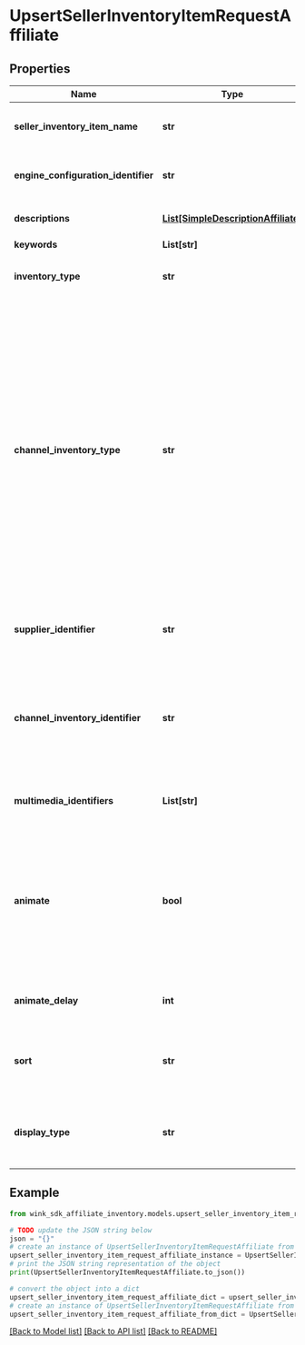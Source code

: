 # UpsertSellerInventoryItemRequestAffiliate


## Properties

Name | Type | Description | Notes
------------ | ------------- | ------------- | -------------
**seller_inventory_item_name** | **str** | Descriptive name of this item for seller use | 
**engine_configuration_identifier** | **str** | Which configuration to use with this item | 
**descriptions** | [**List[SimpleDescriptionAffiliate]**](SimpleDescriptionAffiliate.md) | Title and description of blocking. | 
**keywords** | **List[str]** |  | 
**inventory_type** | **str** | The type of blocking being offer up for sale | 
**channel_inventory_type** | **str** | Channel inventory type is a subset of blocking type in that it does not include the &#x60;HOTEL&#x60; type. THe way it works is, as a seller you might want to sell a guest room but instead of showing the price of that guest room, you would like to display the best room type price for the property. | 
**supplier_identifier** | **str** | Supplier / Hotel identifier that owns this blocking. | 
**channel_inventory_identifier** | **str** | The channel inventory record identifier describing the relationship between supplier and seller. | 
**multimedia_identifiers** | **List[str]** | Reference identifiers to Cloudinary media assets | 
**animate** | **bool** | Create an animated gif instead of a list of images. Feature currently not available. Feel free to enable and it will become available at a later date. | [optional] [default to False]
**animate_delay** | **int** | Controls animation delay in milliseconds. | [optional] 
**sort** | **str** | The specific badge to display over the image on the Web Component. | [optional] 
**display_type** | **str** | Indicate which initial values to display first on the front-facing card | [default to 'NATIVE']

## Example

```python
from wink_sdk_affiliate_inventory.models.upsert_seller_inventory_item_request_affiliate import UpsertSellerInventoryItemRequestAffiliate

# TODO update the JSON string below
json = "{}"
# create an instance of UpsertSellerInventoryItemRequestAffiliate from a JSON string
upsert_seller_inventory_item_request_affiliate_instance = UpsertSellerInventoryItemRequestAffiliate.from_json(json)
# print the JSON string representation of the object
print(UpsertSellerInventoryItemRequestAffiliate.to_json())

# convert the object into a dict
upsert_seller_inventory_item_request_affiliate_dict = upsert_seller_inventory_item_request_affiliate_instance.to_dict()
# create an instance of UpsertSellerInventoryItemRequestAffiliate from a dict
upsert_seller_inventory_item_request_affiliate_from_dict = UpsertSellerInventoryItemRequestAffiliate.from_dict(upsert_seller_inventory_item_request_affiliate_dict)
```
[[Back to Model list]](../README.md#documentation-for-models) [[Back to API list]](../README.md#documentation-for-api-endpoints) [[Back to README]](../README.md)


